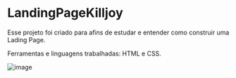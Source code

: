 # LandingPageKilljoy

Esse projeto foi criado para afins de estudar e entender como construir uma Lading Page.

Ferramentas e linguagens trabalhadas:
HTML e CSS.

![image](https://user-images.githubusercontent.com/89486510/227386410-bae79c46-deac-48f9-9acd-ee2ec30f131c.png)
